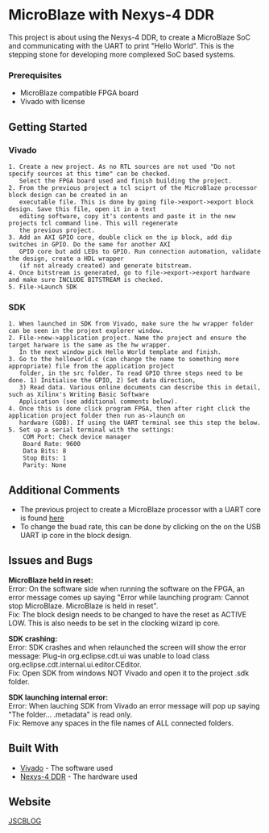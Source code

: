 # MicroBlaze with Nexys-4 DDR

This project is about using the Nexys-4 DDR, to create a MicroBlaze SoC and communicating with the UART to print "Hello World". 
This is the stepping stone for developing more complexed SoC based systems.

### Prerequisites

* MicroBlaze compatible FPGA board
* Vivado with license

## Getting Started

### Vivado

```
1. Create a new project. As no RTL sources are not used "Do not specify sources at this time" can be checked.
   Select the FPGA board used and finish building the project.
2. From the previous project a tcl sciprt of the MicroBlaze processor block design can be created in an
   executable file. This is done by going file->export->export block design. Save this file, open it in a text
   editing software, copy it's contents and paste it in the new projects tcl command line. This will regenerate
   the previous project. 
3. Add an AXI GPIO core, double click on the ip block, add dip switches in GPIO. Do the same for another AXI 
   GPIO core but add LEDs to GPIO. Run connection automation, validate the design, create a HDL wrapper 
   (if not already created) and generate bitstream.
4. Once bitstream is generated, go to file->export->export hardware and make sure INCLUDE BITSTREAM is checked.
5. File->Launch SDK
```

### SDK

```
1. When launched in SDK from Vivado, make sure the hw wrapper folder can be seen in the projext explorer window.
2. File->new->application project. Name the project and ensure the target harware is the same as the hw wrapper.
   In the next window pick Hello World template and finish.
3. Go to the helloworld.c (can change the name to something more appropriate) file from the application project 
   folder, in the src folder. To read GPIO three steps need to be done. 1) Initialise the GPIO, 2) Set data direction,
   3) Read data. Various online documents can describe this in detail, such as Xilinx's Writing Basic Software
   Application (see additional comments below).
4. Once this is done click program FPGA, then after right click the application project folder then run as->launch on 
   hardware (GDB). If using the UART terminal see this step the below.
5. Set up a serial terminal with the settings:
	COM Port: Check device manager
	Board Rate: 9600
	Data Bits: 8
	Stop Bits: 1
	Parity: None
```

## Additional Comments

- The previous project to create a MicroBlaze processor with a UART core is found [here](https://github.com/JSCBLOG/Microblaze_Hello_World)
- To change the buad rate, this can be done by clicking on the on the USB UART ip core in the block design.

## Issues and Bugs

**MicroBlaze held in reset:**<br/>
	Error: On the software side when running the software on the FPGA, an error message comes up saying "Error while launching 		       program: Cannot stop MicroBlaze. MicroBlaze is held in reset".<br/>
	Fix: The block design needs to be changed to have the reset as ACTIVE LOW. This is also needs to be set in the clocking wizard 		     ip core. 

**SDK crashing:**<br/>
	Error: SDK crashes and when relaunched the screen will show the error message: Plug-in org.eclipse.cdt.ui was unable to load 	            class org.eclipse.cdt.internal.ui.editor.CEditor. <br/>
	Fix: Open SDK from windows NOT Vivado and open it to the project .sdk folder.

**SDK launching internal error:**<br/>
	Error: When lauching SDK from Vivado an error message will pop up saying "The folder... .metadata" is read only.<br/>
	Fix: Remove any spaces in the file names of ALL connected folders.

## Built With

* [Vivado](https://www.xilinx.com/products/design-tools/vivado.html) - The software used
* [Nexys-4 DDR](https://store.digilentinc.com/nexys-4-artix-7-fpga-trainer-board-limited-time-see-nexys4-ddr/) - The hardware used

## Website

[JSCBLOG](http://jscblog.com/)




